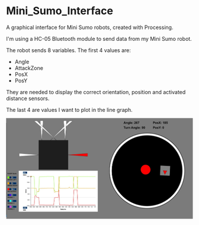 # Mini_Sumo_Interface

A graphical interface for Mini Sumo robots, created with Processing.

I'm using a HC-05 Bluetooth module to send data from my Mini Sumo robot.

The robot sends 8 variables. The first 4 values are:
* Angle
* AttackZone
* PosX 
* PosY

They are needed to display the correct orientation, position and activated distance sensors.

The last 4 are values I want to plot in the line graph.


![Example of Interface](https://github.com/OPMechatronics/Mini_Sumo_Interface/blob/master/imgs/Example.JPG)
